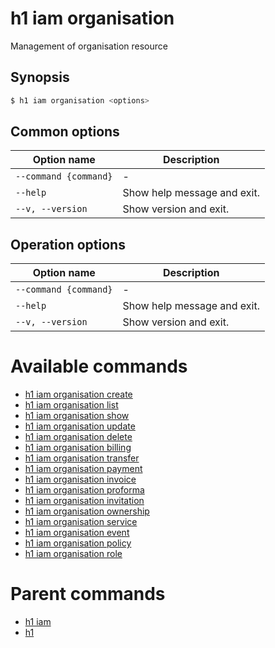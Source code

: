 
# h1 iam organisation

Management of organisation resource

## Synopsis

```bash
$ h1 iam organisation <options>
```

## Common options

| Option name               | Description                 |
| ------------------------- | --------------------------- |
| ```--command {command}``` | -                           |
| ```--help```              | Show help message and exit. |
| ```--v, --version```      | Show version and exit.      |

## Operation options

| Option name               | Description                 |
| ------------------------- | --------------------------- |
| ```--command {command}``` | -                           |
| ```--help```              | Show help message and exit. |
| ```--v, --version```      | Show version and exit.      |

# Available commands

* [h1 iam organisation create](./create/README.md)
* [h1 iam organisation list](./list/README.md)
* [h1 iam organisation show](./show/README.md)
* [h1 iam organisation update](./update/README.md)
* [h1 iam organisation delete](./delete/README.md)
* [h1 iam organisation billing](./billing/README.md)
* [h1 iam organisation transfer](./transfer/README.md)
* [h1 iam organisation payment](./payment/README.md)
* [h1 iam organisation invoice](./invoice/README.md)
* [h1 iam organisation proforma](./proforma/README.md)
* [h1 iam organisation invitation](./invitation/README.md)
* [h1 iam organisation ownership](./ownership/README.md)
* [h1 iam organisation service](./service/README.md)
* [h1 iam organisation event](./event/README.md)
* [h1 iam organisation policy](./policy/README.md)
* [h1 iam organisation role](./role/README.md)

# Parent commands

* [h1 iam](./../README.md)
* [h1](./../../README.md)
